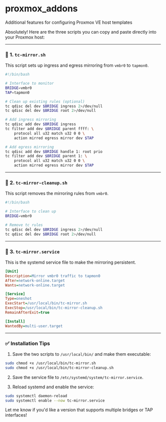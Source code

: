 # proxmox_addons
Additional features for configuring Proxmox VE host templates

Absolutely! Here are the three scripts you can copy and paste directly into your Proxmox host:

---

### 📄 **1. `tc-mirror.sh`**
This script sets up ingress and egress mirroring from `vmbr0` to `tapmon0`.

```bash
#!/bin/bash

# Interface to monitor
BRIDGE=vmbr0
TAP=tapmon0

# Clean up existing rules (optional)
tc qdisc del dev $BRIDGE ingress 2>/dev/null
tc qdisc del dev $BRIDGE root 2>/dev/null

# Add ingress mirroring
tc qdisc add dev $BRIDGE ingress
tc filter add dev $BRIDGE parent ffff: \
    protocol all u32 match u32 0 0 \
    action mirred egress mirror dev $TAP

# Add egress mirroring
tc qdisc add dev $BRIDGE handle 1: root prio
tc filter add dev $BRIDGE parent 1: \
    protocol all u32 match u32 0 0 \
    action mirred egress mirror dev $TAP
```

---

### 📄 **2. `tc-mirror-cleanup.sh`**
This script removes the mirroring rules from `vmbr0`.

```bash
#!/bin/bash

# Interface to clean up
BRIDGE=vmbr0

# Remove tc rules
tc qdisc del dev $BRIDGE ingress 2>/dev/null
tc qdisc del dev $BRIDGE root 2>/dev/null
```

---

### 📄 **3. `tc-mirror.service`**
This is the systemd service file to make the mirroring persistent.

```ini
[Unit]
Description=Mirror vmbr0 traffic to tapmon0
After=network-online.target
Wants=network-online.target

[Service]
Type=oneshot
ExecStart=/usr/local/bin/tc-mirror.sh
ExecStop=/usr/local/bin/tc-mirror-cleanup.sh
RemainAfterExit=true

[Install]
WantedBy=multi-user.target
```

---

### ✅ Installation Tips

1. Save the two scripts to `/usr/local/bin/` and make them executable:

```bash
sudo chmod +x /usr/local/bin/tc-mirror.sh
sudo chmod +x /usr/local/bin/tc-mirror-cleanup.sh
```

2. Save the service file to `/etc/systemd/system/tc-mirror.service`.

3. Reload systemd and enable the service:

```bash
sudo systemctl daemon-reload
sudo systemctl enable --now tc-mirror.service
```

Let me know if you'd like a version that supports multiple bridges or TAP interfaces!